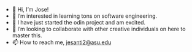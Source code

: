 - 👋 Hi, I’m Jose!
- 👀 I’m interested in learning tons on software engineering.
- 🌱 I have just started the odin project and am excited. 
- 💞️ I’m looking to collaborate with other creative individuals on here to master this. 
- 📫 How to reach me, jesanti2@asu.edu

<!---
jesanti2/jesanti2 is a ✨ special ✨ repository because its `README.md` (this file) appears on your GitHub profile.
You can click the Preview link to take a look at your changes.
--->
